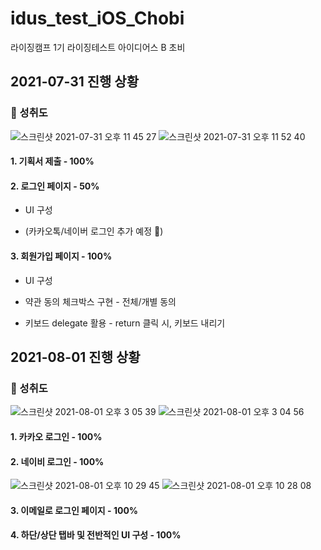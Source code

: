 # idus_test_iOS_Chobi
라이징캠프 1기 라이징테스트 아이디어스 B 초비

## 2021-07-31 진행 상황


### 📌 성취도

![스크린샷 2021-07-31 오후 11 45 27](https://user-images.githubusercontent.com/77331348/127743692-0f1292b7-1c8f-474d-b440-977d22718a2b.png)
![스크린샷 2021-07-31 오후 11 52 40](https://user-images.githubusercontent.com/77331348/127743781-5898e014-9acf-438b-8b95-9f0740ec8769.png)

#### 1. 기획서 제출 - 100%


#### 2. 로그인 페이지 - 50%

+ UI 구성

+ (카카오톡/네이버 로그인 추가 예정 👊) 


#### 3. 회원가입 페이지 - 100%

+ UI 구성

+ 약관 동의 체크박스 구현 - 전체/개별 동의

+ 키보드 delegate 활용 - return 클릭 시, 키보드 내리기

## 2021-08-01 진행 상황

### 📌 성취도

![스크린샷 2021-08-01 오후 3 05 39](https://user-images.githubusercontent.com/77331348/127772808-140b4b25-2fb6-4ec4-8bad-81ae1eff0c7a.png)
![스크린샷 2021-08-01 오후 3 04 56](https://user-images.githubusercontent.com/77331348/127772805-010a8a34-69ea-40ca-92a1-5d1b4f03d733.png)

#### 1. 카카오 로그인 - 100%

#### 2. 네이비 로그인 - 100%

![스크린샷 2021-08-01 오후 10 29 45](https://user-images.githubusercontent.com/77331348/127772706-02ca0430-860f-4359-9225-86e5f92ae6ac.png)
![스크린샷 2021-08-01 오후 10 28 08](https://user-images.githubusercontent.com/77331348/127772713-90d85a85-4713-4e18-96cf-103224b44127.png)

#### 3. 이메일로 로그인 페이지 - 100%

#### 4. 하단/상단 탭바 및 전반적인 UI 구성 - 100%
